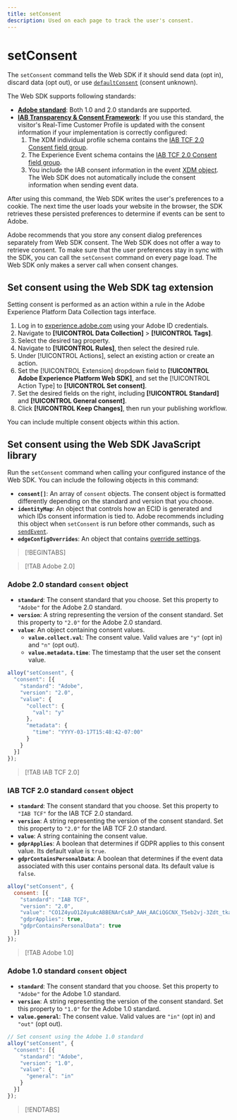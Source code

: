 ```yaml
---
title: setConsent
description: Used on each page to track the user's consent.
---
```

# setConsent

The `setConsent` command tells the Web SDK if it should send data (opt in), discard data (opt out), or use [`defaultConsent`](configure/defaultconsent.md) (consent unknown).

The Web SDK supports following standards:

* **[Adobe standard](/help/landing/governance-privacy-security/consent/adobe/overview.md)**: Both 1.0 and 2.0 standards are supported.
* **[IAB Transparency & Consent Framework](/help/landing/governance-privacy-security/consent/iab/overview.md)**: If you use this standard, the visitor's Real-Time Customer Profile is updated with the consent information if your implementation is correctly configured:
  1. The XDM individual profile schema contains the [IAB TCF 2.0 Consent field group](/help/xdm/field-groups/profile/iab.md).
  1. The Experience Event schema contains the [IAB TCF 2.0 Consent field group](/help/xdm/field-groups/event/iab.md).
  1. You include the IAB consent information in the event [XDM object](sendevent/xdm.md). The Web SDK does not automatically include the consent information when sending event data.

After using this command, the Web SDK writes the user's preferences to a cookie. The next time the user loads your website in the browser, the SDK retrieves these persisted preferences to determine if events can be sent to Adobe.

Adobe recommends that you store any consent dialog preferences separately from Web SDK consent. The Web SDK does not offer a way to retrieve consent. To make sure that the user preferences stay in sync with the SDK, you can call the `setConsent` command on every page load. The Web SDK only makes a server call when consent changes.

## Set consent using the Web SDK tag extension

Setting consent is performed as an action within a rule in the Adobe Experience Platform Data Collection tags interface.

1. Log in to [experience.adobe.com](https://experience.adobe.com) using your Adobe ID credentials.
1. Navigate to **[!UICONTROL Data Collection]** > **[!UICONTROL Tags]**.
1. Select the desired tag property.
1. Navigate to **[!UICONTROL Rules]**, then select the desired rule.
1. Under [!UICONTROL Actions], select an existing action or create an action.
1. Set the [!UICONTROL Extension] dropdown field to **[!UICONTROL Adobe Experience Platform Web SDK]**, and set the [!UICONTROL Action Type] to **[!UICONTROL Set consent]**.
1. Set the desired fields on the right, including **[!UICONTROL Standard]** and **[!UICONTROL General consent]**.
1. Click **[!UICONTROL Keep Changes]**, then run your publishing workflow.

You can include multiple consent objects within this action.

## Set consent using the Web SDK JavaScript library

Run the `setConsent` command when calling your configured instance of the Web SDK. You can include the following objects in this command:

* **`consent[]`**: An array of `consent` objects. The consent object is formatted differently depending on the standard and version that you choose.
* **`identityMap`**: An object that controls how an ECID is generated and which IDs consent information is tied to. Adobe recommends including this object when `setConsent` is run before other commands, such as [`sendEvent`](sendevent/overview.md).
* **`edgeConfigOverrides`**: An object that contains [override settings](command-overrides.md).

>[!BEGINTABS]

>[!TAB Adobe 2.0]

### Adobe 2.0 standard `consent` object

* **`standard`**: The consent standard that you choose. Set this property to `"Adobe"` for the Adobe 2.0 standard.
* **`version`**: A string representing the version of the consent standard. Set this property to `"2.0"` for the Adobe 2.0 standard.
* **`value`**: An object containing consent values.
  * **`value.collect.val`**: The consent value. Valid values are `"y"` (opt in) and `"n"` (opt out).
  * **`value.metadata.time`**: The timestamp that the user set the consent value.

```js
alloy("setConsent", {
  "consent": [{
    "standard": "Adobe",
    "version": "2.0",
    "value": {
      "collect": {
        "val": "y"
      },
      "metadata": {
        "time": "YYYY-03-17T15:48:42-07:00"
      }
    }
  }]
});
```

>[!TAB IAB TCF 2.0]

### IAB TCF 2.0 standard `consent` object

* **`standard`**: The consent standard that you choose. Set this property to `"IAB TCF"` for the IAB TCF 2.0 standard.
* **`version`**: A string representing the version of the consent standard. Set this property to `"2.0"` for the IAB TCF 2.0 standard.
* **`value`**: A string containing the consent value.
* **`gdprApplies`**: A boolean that determines if GDPR applies to this consent value. Its default value is `true`.
* **`gdprContainsPersonalData`**: A boolean that determines if the event data associated with this user contains personal data. Its default value is `false`.

```js
alloy("setConsent", {
  consent: [{
    "standard": "IAB TCF",
    "version": "2.0",
    "value": "CO1Z4yuO1Z4yuAcABBENArCsAP_AAH_AACiQGCNX_T5eb2vj-3Zdt_tkaYwf55y3o-wzhhaIse8NwIeH7BoGP2MwvBX4JiQCGBAkkiKBAQdtHGhcCQABgIhRiTKMYk2MjzNKJLJAilsbe0NYCD9mnsHT3ZCY70--u__7P3fAwQgkwVLwCRIWwgJJs0ohTABCOICpBwCUEIQEClhoACAnYFAR6gAAAIDAACAAAAEEEBAIABAAAkIgAAAEBAKACIBAACAEaAhAARIEAsAJEgCAAVA0JACKIIQBCDgwCjlACAoAAAAA.YAAAAAAAAAAA",
    "gdprApplies": true,
    "gdprContainsPersonalData": true
  }]
});
```

>[!TAB Adobe 1.0]

### Adobe 1.0 standard `consent` object

* **`standard`**: The consent standard that you choose. Set this property to `"Adobe"` for the Adobe 1.0 standard.
* **`version`**: A string representing the version of the consent standard. Set this property to `"1.0"` for the Adobe 1.0 standard.
* **`value.general`**: The consent value. Valid values are `"in"` (opt in) and `"out"` (opt out).

```js
// Set consent using the Adobe 1.0 standard
alloy("setConsent", {
  "consent": [{
    "standard": "Adobe",
    "version": "1.0",
    "value": {
      "general": "in"
    }
  }]
});
```

>[!ENDTABS]
